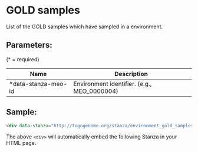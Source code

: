 GOLD samples
============

List of the GOLD samples which have sampled in a environment.

## Parameters:

(* = required)

| Name                | Description                                 |
|---------------------|---------------------------------------------|
| *data-stanza-meo-id | Environment identifier. (e.g., MEO_0000004) |

## Sample:

```html
<div data-stanza="http://togogenome.org/stanza/environment_gold_samples" data-stanza-meo-id="MEO_0000004"></div>
```

The above `<div>` will automatically embed the following Stanza in your HTML page.

<div data-stanza="/stanza/environment_gold_samples" data-stanza-meo-id="MEO_0000004"></div>
